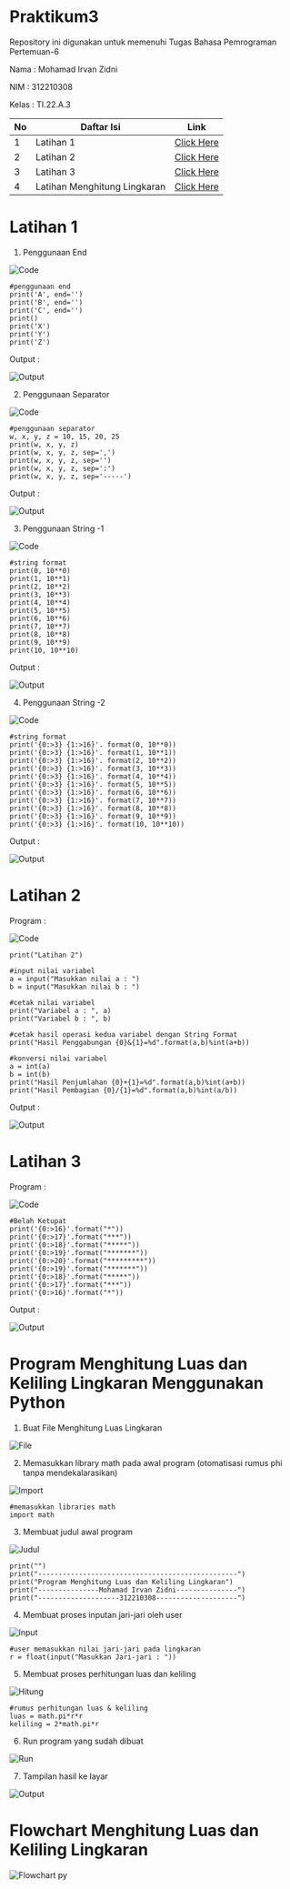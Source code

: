 # Praktikum3

Repository ini digunakan untuk memenuhi Tugas Bahasa Pemrograman Pertemuan-6

Nama     : Mohamad Irvan Zidni

NIM      : 312210308

Kelas    : TI.22.A.3

| No | Daftar Isi | Link |
| -- | ---------- | ---- |
| 1  | Latihan 1 | [Click Here](https://github.com/MohamadIrvanZidni/Praktikum3#latihan-1) |
| 2  | Latihan 2 | [Click Here](https://github.com/MohamadIrvanZidni/Praktikum3#latihan-2) |
| 3  | Latihan 3 | [Click Here](https://github.com/MohamadIrvanZidni/Praktikum3#latihan-3) |
| 4  | Latihan Menghitung Lingkaran | [Click Here](https://github.com/MohamadIrvanZidni/Praktikum3#program-menghitung-luas-dan-keliling-lingkaran-menggunakan-python) |

# Latihan 1

1. Penggunaan End

![Code](Foto/Penggunaan%20End.png)

    #penggunaan end
    print('A', end='')
    print('B', end='')
    print('C', end='')
    print()
    print('X')
    print('Y')
    print('Z')

Output :

![Output](Foto/Output%20Penggunaan%20End.png)

2. Penggunaan Separator

![Code](Foto/Penggunaan%20Separator.png)

    #penggunaan separator
    w, x, y, z = 10, 15, 20, 25
    print(w, x, y, z)
    print(w, x, y, z, sep=',')
    print(w, x, y, z, sep='')
    print(w, x, y, z, sep=':')
    print(w, x, y, z, sep='-----')

Output :

![Output](Foto/Output%20Penggunaan%20Separator.png)

3. Penggunaan String -1

![Code](Foto/String%20Format.png)

    #string format
    print(0, 10**0)
    print(1, 10**1)
    print(2, 10**2)
    print(3, 10**3)
    print(4, 10**4)
    print(5, 10**5)
    print(6, 10**6)
    print(7, 10**7)
    print(8, 10**8)
    print(9, 10**9)
    print(10, 10**10)

Output :

![Output](Foto/Output%20String%20Format.png)

4. Penggunaan String -2

![Code](Foto/String%20Format1.png)

    #string format
    print('{0:>3} {1:>16}'. format(0, 10**0))
    print('{0:>3} {1:>16}'. format(1, 10**1))
    print('{0:>3} {1:>16}'. format(2, 10**2))
    print('{0:>3} {1:>16}'. format(3, 10**3))
    print('{0:>3} {1:>16}'. format(4, 10**4))
    print('{0:>3} {1:>16}'. format(5, 10**5))
    print('{0:>3} {1:>16}'. format(6, 10**6))
    print('{0:>3} {1:>16}'. format(7, 10**7))
    print('{0:>3} {1:>16}'. format(8, 10**8))
    print('{0:>3} {1:>16}'. format(9, 10**9))
    print('{0:>3} {1:>16}'. format(10, 10**10))

Output :

![Output](Foto/Output%20String%20Format1.png)

# Latihan 2

Program :

![Code](Foto/Code%20Latihan.png)

    print("Latihan 2")

    #input nilai variabel
    a = input("Masukkan nilai a : ")
    b = input("Masukkan nilai b : ")

    #cetak nilai variabel
    print("Variabel a : ", a)
    print("Variabel b : ", b)

    #cetak hasil operasi kedua variabel dengan String Format
    print("Hasil Penggabungan {0}&{1}=%d".format(a,b)%int(a+b))

    #konversi nilai variabel
    a = int(a)
    b = int(b)
    print("Hasil Penjumlahan {0}+{1}=%d".format(a,b)%int(a+b))
    print("Hasil Pembagian {0}/{1}=%d".format(a,b)%int(a/b))

Output :

![Output](Foto/Output%20Code.png)

# Latihan 3

Program :

![Code](Foto/Code%20Belah%20Ketupat.png)

    #Belah Ketupat
    print('{0:>16}'.format("*"))
    print('{0:>17}'.format("***"))
    print('{0:>18}'.format("*****"))
    print('{0:>19}'.format("*******"))
    print('{0:>20}'.format("*********"))
    print('{0:>19}'.format("*******"))
    print('{0:>18}'.format("*****"))
    print('{0:>17}'.format("***"))
    print('{0:>16}'.format("*"))

Output :

![Output](Foto/Output%20Belah%20Ketupat.png)

# Program Menghitung Luas dan Keliling Lingkaran Menggunakan Python

1. Buat File Menghitung Luas Lingkaran

![File](Foto/Buat%20File.png)

2. Memasukkan library math pada awal program (otomatisasi rumus phi tanpa mendekalarasikan)

![Import](Foto/Import%20math.png)

    #memasukkan libraries math
    import math

3. Membuat judul awal program

![Judul](Foto/Judul%20Program.png)

    print("")
    print("-------------------------------------------------")
    print("Program Menghitung Luas dan Keliling Lingkaran")
    print("---------------Mohamad Irvan Zidni---------------")
    print("--------------------312210308--------------------")

4. Membuat proses inputan jari-jari oleh user

![Input](Foto/Proses%20Input.png)

    #user memasukkan nilai jari-jari pada lingkaran
    r = float(input("Masukkan Jari-jari : "))

5. Membuat proses perhitungan luas dan keliling

![Hitung](Foto/Proses%20Hitung.png)

    #rumus perhitungan luas & keliling 
    luas = math.pi*r*r
    keliling = 2*math.pi*r

6. Run program yang sudah dibuat

![Run](Foto/Run%20Program.png)

7. Tampilan hasil ke layar

![Output](Foto/Output%20Program.png)

# Flowchart Menghitung Luas dan Keliling Lingkaran

![Flowchart py](https://user-images.githubusercontent.com/115876072/198930934-65319087-aebf-4796-b65c-c4efab81fe7b.png)
